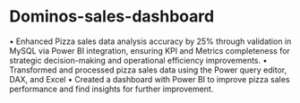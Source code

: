 # Dominos-sales-dashboard
•	Enhanced Pizza sales data analysis accuracy by 25% through validation in MySQL via Power BI integration, ensuring KPI and Metrics completeness for strategic decision-making and operational efficiency improvements.
•	Transformed and processed pizza sales data using the Power query editor, DAX, and Excel
•	Created a dashboard with Power BI to improve pizza sales performance and find insights for further improvement.
